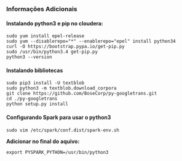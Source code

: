 ### Informações Adicionais
    
#### Instalando python3 e pip no cloudera:

    sudo yum install epel-release
    sudo yum --disablerepo="*" --enablerepo="epel" install python34
    curl -O https://bootstrap.pypa.io/get-pip.py
    sudo /usr/bin/python3.4 get-pip.py
    python3 --version

#### Instalando bibliotecas

    sudo pip3 install -U textblob
    sudo python3 -m textblob.download_corpora
    git clone https://github.com/BoseCorp/py-googletrans.git
    cd ./py-googletrans
    python setup.py install
    
#### Configurando Spark para usar o python3

    sudo vim /etc/spark/conf.dist/spark-env.sh
    
**Adicionar no final do aquivo:**

    export PYSPARK_PYTHON=/usr/bin/python3
